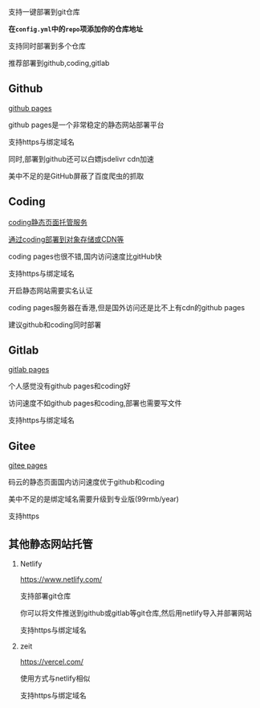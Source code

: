 支持一键部署到git仓库

**在`config.yml`中的`repo`项添加你的仓库地址**

支持同时部署到多个仓库

推荐部署到github,coding,gitlab

## Github

[github pages](https://pages.github.com/)

github pages是一个非常稳定的静态网站部署平台

支持https与绑定域名

同时,部署到github还可以白嫖jsdelivr cdn加速

美中不足的是GitHub屏蔽了百度爬虫的抓取

## Coding

[coding静态页面托管服务](https://help.coding.net/docs/devops/cd/static-website.html)

[通过coding部署到对象存储或CDN等](https://help.coding.net/docs/cd/static-website-paas.html)

coding pages也很不错,国内访问速度比gitHub快

支持https与绑定域名

开启静态网站需要实名认证

coding pages服务器在香港,但是国外访问还是比不上有cdn的github pages

建议github和coding同时部署

## Gitlab

[gitlab pages](https://docs.gitlab.com/ee/user/project/pages/)

个人感觉没有github pages和coding好

访问速度不如github pages和coding,部署也需要写文件

支持https与绑定域名

## Gitee

[gitee pages](https://gitee.com/help/articles/4136)

码云的静态页面国内访问速度优于github和coding

美中不足的是绑定域名需要升级到专业版(99rmb/year)

支持https

## 其他静态网站托管

1. Netlify
   
   https://www.netlify.com/
   
   支持部署git仓库
   
   你可以将文件推送到github或gitlab等git仓库,然后用netlify导入并部署网站
   
   支持https与绑定域名
   
2. zeit
   
   https://vercel.com/
   
   使用方式与netlify相似
   
   支持https与绑定域名
